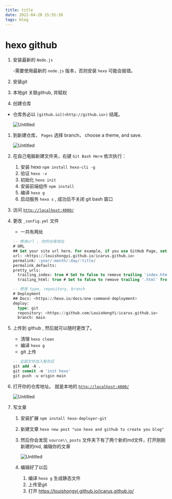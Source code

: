 ```yaml
---
title: title
date: 2022-04-20 15:55:39
tags: blog
---
```


# hexo  github

1. 安装最新的 `Node.js`

   -需要使用最新的 `node.js` 版本，否则安装 `hexo` 可能会报错。

2. 安装git

3. 本地git 关联github, 并赋权

4. 创建仓库

- 仓库务必以 `[github.io](<http://github.io>)`  结尾。

  ![Untitled](https://s3-us-west-2.amazonaws.com/secure.notion-static.com/121d1373-b2c5-478e-88fa-39cc4527b797/Untitled.png)

1. 到新建仓库， `Pages` 选择 branch， choose  a theme, and save.

   ![Untitled](https://s3-us-west-2.amazonaws.com/secure.notion-static.com/878e5cea-c70b-4847-bb0a-c4310445907b/Untitled.png)

2. 在自己电脑新建文件夹，右键 `Git Bash Here` 依次执行：

   1. 安装 hexo `npm install hexo-cli -g`
   2. 验证 `hexo -v`
   3. 初始化 `hexo init`
   4. 安装前端组件 `npm install`
   5. 编译 `hexo g`
   6. 启动服务 `hexo s` , 成功后不关闭 git bash 窗口

3. 访问 [`http://localhost:4000/`](http://localhost:4000/)

4. 更改 `_config.yml` 文件

   - 一共有两处

   ```sql
   -- 修改url , 你的仓库地址
   # URL
   ## Set your site url here. For example, if you use GitHub Page, set url as '<https://username.github.io/project>'
   url: <https://louishongyi.github.io/icarus.github.io>
   permalink: :year/:month/:day/:title/
   permalink_defaults:
   pretty_urls:
     trailing_index: true # Set to false to remove trailing 'index.html' from permalinks
     trailing_html: true # Set to false to remove trailing '.html' from permalinks
   
   -- 修改 type, repository, branch 
   # Deployment
   ## Docs: <https://hexo.io/docs/one-command-deployment>
   deploy:
     type: git
     repository: <https://github.com/LouisHongYi/icarus.github.io>
     branch: main
   ```

5. 上传到 github , 然后就可以随时更改了。

   - 清理 `hexo clean`
   - 编译 `hexo g`
   - git 上传

   ```sql
   -- 全部文件加入暂存区
   git add -A .
   git commit -m 'init hexo'
   git push -u origin main
   ```

6. 打开你的仓库地址。 就是本地的  [`http://localhost:4000/`](http://localhost:4000/)

   ![Untitled](https://s3-us-west-2.amazonaws.com/secure.notion-static.com/7a9272b8-d4bd-49db-935c-6fedefe5efc4/Untitled.png)

7. 写文章

   1. 安装扩展 `npm install hexo-deployer-git`

   2. 新建文章 `hexo new post "use hexo and github to create you blog"`

   3. 然后你会发现 `source\\_posts` 文件夹下有了两个新的md文件，打开刚刚新建的md, 编辑你的文章

      ![Untitled](https://s3-us-west-2.amazonaws.com/secure.notion-static.com/af3a2e00-cdc7-4fa6-82e4-6febfdbe73ce/Untitled.png)

   4. 编辑好了以后

      1. 编译 `hexo g` 生成静态文件
      2. 上传至git
      3. 打开  https://louishongyi.github.io/icarus.github.io/



###  

